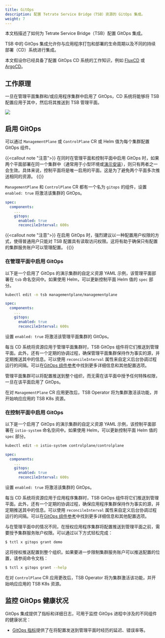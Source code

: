```yaml
---
title: GitOps
description: 配置 Tetrate Service Bridge（TSB）资源的 GitOps 集成。
weight: 7
---
```


本文档描述了如何为 Tetrate Service Bridge（TSB）配置 GitOps 集成。

TSB 中的 GitOps 集成允许你与应用程序打包和部署的生命周期以及不同的持续部署（CD）系统进行集成。

本文假设你已经具备了配置 GitOps CD 系统的工作知识，例如 [FluxCD](https://fluxcd.io/) 或 [ArgoCD](https://argo-cd.readthedocs.io/en/stable/)。

## 工作原理

一旦在管理平面集群和/或应用程序集群中启用了 GitOps，CD 系统将能够将 TSB 配置应用于其中，然后将其推送到 TSB 管理平面。

![](../../../assets/operations/gitops.png)

## 启用 GitOps

可以通过 `ManagementPlane` 或 `ControlPlane` CR 或 Helm 值为每个集群配置 GitOps 组件。

{{<callout note "注意">}}
在同时在管理平面和控制平面中启用 GitOps 时，如果两个平面部署在同一个集群中（通常用于小型环境或[演示安装](../../setup/self-managed/demo-installation)），则只有两者之一会生效。具体来说，控制平面将是唯一启用的平面。这是为了避免两个平面多次推送相同的资源。
{{</callout>}}

`ManagementPlane` 和 `ControlPlane` CR 都有一个名为 `gitops` 的组件，设置 `enabled: true` 将激活该集群的 GitOps。

```yaml
spec:
  components:
    ...
    gitops:
      enabled: true
      reconcileInterval: 600s
```

{{<callout note "注意">}}
在启用 GitOps 时，强烈建议以一种配置用户权限的方式，使得普通用户只能对 TSB 配置具有读取访问权限。这将有助于确保只有配置的集群服务账户可以管理配置。
{{</callout>}}

### 在管理平面中启用 GitOps

以下是一个启用了 GitOps 的演示集群的自定义资源 YAML 示例，该管理平面部署在 `tsb` 命名空间中。如果使用 Helm，可以更新控制平面 Helm 值的 `spec` 部分。

```bash
kubectl edit -n tsb managementplane/managementplane
```

```yaml
spec:
  components:
    ...
    gitops:
      enabled: true
      reconcileInterval: 600s
```

设置 `enabled: true` 将激活该管理平面集群的 GitOps。

每当 CD 系统将资源应用于管理平面集群时，TSB GitOps 组件将它们推送到管理平面。此外，还有一个定期的协调过程，确保管理平面集群保持作为事实的源，并定期推送其中的信息。可以使用 `reconcileInterval` 属性来自定义后台协调过程运行的间隔。可以在[GitOps 组件参考](../../refs/install/managementplane/v1alpha1/spec#gitops)中找到更多详细信息和其他配置选项。

管理平面集群可以将配置推送到整个组织，而无需在该平面中授予任何特殊权限，一旦在该平面启用了 GitOps。

在对 `ManagementPlane` CR 应用更改后，TSB Operator 将为集群激活该功能，并开始响应应用的 TSB K8s 资源。

### 在控制平面中启用 GitOps

以下是一个启用了 GitOps 的演示集群的自定义资源 YAML 示例，该控制平面部署在 `istio-system` 命名空间中。如果使用 Helm，可以更新控制平面 Helm 值的 `spec` 部分。

```bash
kubectl edit -n istio-system controlplane/controlplane
```

```yaml
spec:
  components:
    ...
    gitops:
      enabled: true
      reconcileInterval: 600s
```

设置 `enabled: true` 将激活该集群的 GitOps。

每当 CD 系统将资源应用于应用程序集群时，TSB GitOps 组件将它们推送到管理平面。此外，还有一个定期的协调过程，确保应用程序集群保持作为事实的源，并定期推送其中的信息。可以使用 `reconcileInterval` 属性来自定义后台协调过程运行的间隔。可以在[GitOps 组件参考](../../../refs/install/controlplane/v1alpha1/spec#gitops)中找到更多详细信息和其他配置选项。

与在管理平面中的情况不同，在授权应用程序集群将配置推送到管理平面之前，需要授予集群服务账户权限。可以通过以下方式轻松完成：

```bash
$ tctl x gitops grant demo
```

这将授权推送配置到整个组织。如果要进一步限制集群服务账户可以推送配置的位置，请参阅命令文档：

```bash
$ tctl x gitops grant --help
```

在对 `ControlPlane` CR 应用更改后，TSB Operator 将为集群激活该功能，并开始响应应用的 TSB K8s 资源。

## 监控 GitOps 健康状况

GitOps 集成提供了指标和详细日志，可用于监控 GitOps 进程中涉及的不同组件的健康状况：

* [GitOps 指标](../../telemetry/key-metrics#gitops-operational-status)提供了在将配置发送到管理平面时经历的延迟、错误率等。